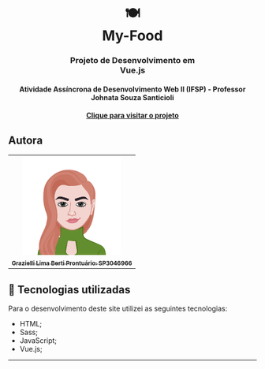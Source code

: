 <h1 align="center">
    🍽<br>My-Food
</h1>
<h3 align="center">
    Projeto de Desenvolvimento em <br>Vue.js
</h3>

<h4 align="center">
  Atividade Assíncrona de Desenvolvimento Web II (IFSP) - Professor Johnata Souza Santicioli
</h4>

<h4 align="center"><a href="">Clique para visitar o projeto</a></h4>

##  Autora<br>
<table align="center">
  <tr>
    <td align="center">
      <a href="https://github.com/bertiGrazi">
          <img src="https://github.com/bertiGrazi/DW2A4/blob/main/atividades/projeto-spa/my-food/src/assets/icons/avatar/meuAvatar.png" width="200px;"/><br>
        <sub>
          <b>Grazielli Lima Berti</b>
           <b>Prontuário: SP3046966</b>
        </sub>
      </a>
    </td>
  </tr>
</table>

## 💼 Tecnologias utilizadas
Para o desenvolvimento deste site utilizei as seguintes tecnologias:

- HTML;
- Sass;
- JavaScript;
- Vue.js;

---